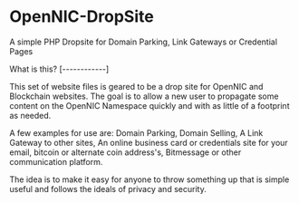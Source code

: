 # OpenNIC-DropSite
A simple PHP Dropsite for Domain Parking, Link Gateways or Credential Pages




What is this?
[------------]

This set of website files is geared to be a drop site for OpenNIC and Blockchain websites. The goal is to allow a new user to propagate some content on the OpenNIC Namespace quickly and with as little of a footprint as needed.  

A few examples for use are: Domain Parking, Domain Selling, A Link Gateway to other sites, An online business card or credentials site for your email, bitcoin or alternate coin address's, Bitmessage or other communication platform. 

The idea is to make it easy for anyone to throw something up that is simple useful and follows the ideals of privacy and security. 

